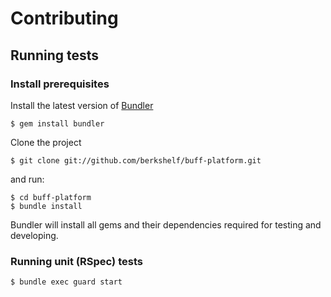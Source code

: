 # Contributing

## Running tests

### Install prerequisites

Install the latest version of [Bundler](http://bundler.io/)

```shell
$ gem install bundler
```

Clone the project

```shell
$ git clone git://github.com/berkshelf/buff-platform.git
```

and run:

```shell
$ cd buff-platform
$ bundle install
```

Bundler will install all gems and their dependencies required for testing and developing.

### Running unit (RSpec) tests

```shell
$ bundle exec guard start
```
